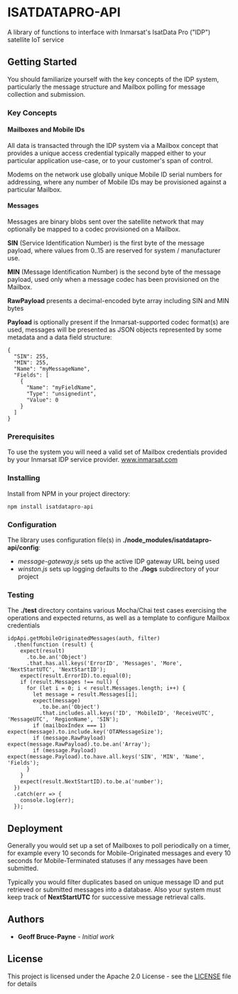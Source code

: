 # ISATDATAPRO-API

A library of functions to interface with Inmarsat's IsatData Pro ("IDP") satellite IoT service

## Getting Started

You should familiarize yourself with the key concepts of the IDP system, particularly the message structure 
and Mailbox polling for message collection and submission.

### Key Concepts

#### Mailboxes and Mobile IDs

All data is transacted through the IDP system via a Mailbox concept that provides a unique access credential 
typically mapped either to your particular application use-case, or to your customer's span of control.

Modems on the network use globally unique Mobile ID serial numbers for addressing, where any number of 
Mobile IDs may be provisioned against a particular Mailbox.

#### Messages

Messages are binary blobs sent over the satellite network that may optionally be mapped to a codec 
provisioned on a Mailbox.

**SIN** (Service Identification Number) is the first byte of the message payload, 
where values from 0..15 are reserved for system / manufacturer use.

**MIN** (Message Identification Number) is the second byte of the message payload, 
used only when a message codec has been provisioned on the Mailbox.

**RawPayload** presents a decimal-encoded byte array including SIN and MIN bytes

**Payload** is optionally present if the Inmarsat-supported codec format(s) are used, messages will be presented 
as JSON objects represented by some metadata and a data field structure:
```
{
  "SIN": 255,
  "MIN": 255,
  "Name": "myMessageName",
  "Fields": [
    {
      "Name": "myFieldName",
      "Type": "unsignedint",
      "Value": 0
    }
  ]
}
```

### Prerequisites

To use the system you will need a valid set of Mailbox credentials provided by your Inmarsat IDP service provider.
www.inmarsat.com

### Installing

Install from NPM in your project directory:
```
npm install isatdatapro-api
```

### Configuration

The library uses configuration file(s) in **./node_modules/isatdatapro-api/config**:

* *message-gateway.js* sets up the active IDP gateway URL being used
* *winston.js* sets up logging defaults to the **./logs** subdirectory of your project

### Testing

The **./test** directory contains various Mocha/Chai test cases exercising the operations
and expected returns, as well as a template to configure Mailbox credentials

```
idpApi.getMobileOriginatedMessages(auth, filter)
  .then(function (result) {
    expect(result)
      .to.be.an('Object')
      .that.has.all.keys('ErrorID', 'Messages', 'More', 'NextStartUTC', 'NextStartID');
    expect(result.ErrorID).to.equal(0);
    if (result.Messages !== null) {
      for (let i = 0; i < result.Messages.length; i++) {
        let message = result.Messages[i];
        expect(message)
          .to.be.an('Object')
          .that.includes.all.keys('ID', 'MobileID', 'ReceiveUTC', 'MessageUTC', 'RegionName', 'SIN');
        if (mailboxIndex === 1) expect(message).to.include.key('OTAMessageSize');
        if (message.RawPayload) expect(message.RawPayload).to.be.an('Array');
        if (message.Payload) expect(message.Payload).to.have.all.keys('SIN', 'MIN', 'Name', 'Fields');
      }
    }
    expect(result.NextStartID).to.be.a('number');
  })
  .catch(err => {
    console.log(err);
  });
```

## Deployment

Generally you would set up a set of Mailboxes to poll periodically on a timer, for example every 10 seconds 
for Mobile-Originated messages and every 10 seconds for Mobile-Terminated statuses if any messages have 
been submitted.

Typically you would filter duplicates based on unique message ID and put retrieved 
or submitted messages into a database.  Also your system must keep track of **NextStartUTC** 
for successive message retrieval calls.

## Authors

* **Geoff Bruce-Payne** - *Initial work*

## License

This project is licensed under the Apache 2.0 License - see the [LICENSE](LICENSE) file for details

